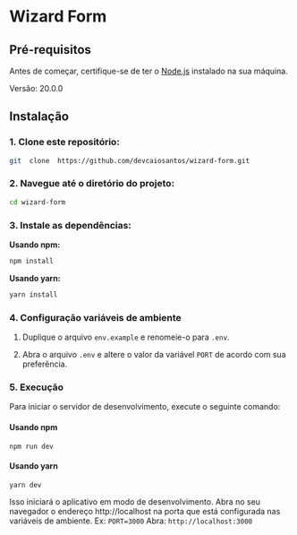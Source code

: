 
# Wizard Form

## Pré-requisitos

Antes de começar, certifique-se de ter o [Node.js](https://nodejs.org/) instalado na sua máquina.

Versão: 20.0.0

## Instalação

### 1. Clone este repositório:
```bash
git  clone  https://github.com/devcaiosantos/wizard-form.git
```
### 2. Navegue até o diretório do projeto:
```bash
cd wizard-form
```
### 3. Instale as dependências:
 **Usando npm:**
 ```bash
 npm install
 ```
 **Usando  yarn:**
 ```bash
 yarn install
 ```

### 4. Configuração variáveis de ambiente
 
 1.  Duplique o arquivo `env.example` e renomeie-o para `.env`.
    
 2.  Abra o arquivo `.env` e altere o valor da variável `PORT`  de acordo com sua preferência. 
 
### 5. Execução

Para iniciar o servidor de desenvolvimento, execute o seguinte comando:
#### Usando npm

`npm run dev` 

#### Usando yarn
 
`yarn dev`

Isso iniciará o aplicativo em modo de desenvolvimento.
Abra no seu navegador o endereço http://localhost na porta que está configurada nas variáveis de ambiente.
 Ex:
 `PORT=3000`
 Abra:
 `http://localhost:3000`